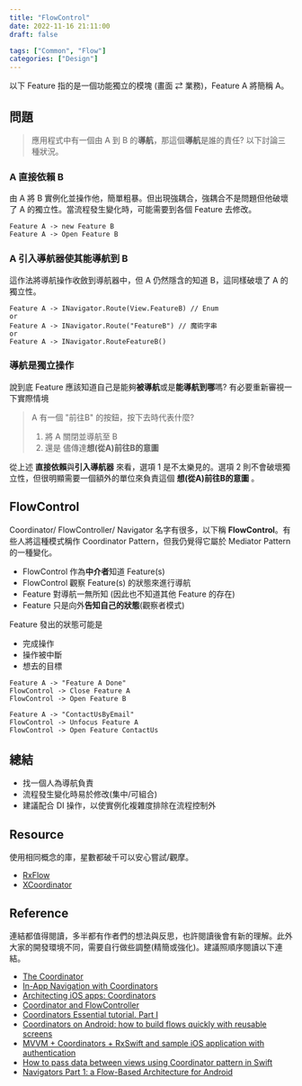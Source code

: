 ```yaml
---
title: "FlowControl"
date: 2022-11-16 21:11:00
draft: false

tags: ["Common", "Flow"]
categories: ["Design"]
---
```


以下 Feature 指的是一個功能獨立的模塊 (畫面 ⇄ 業務)，Feature A 將簡稱 A。

## 問題
> 應用程式中有一個由 A 到 B 的**導航**，那這個**導航**是誰的責任? 以下討論三種狀況。

### A 直接依賴 B
由 A 將 B 實例化並操作他，簡單粗暴。但出現強耦合，強耦合不是問題但他破壞了 A 的獨立性。當流程發生變化時，可能需要到各個 Feature 去修改。
```
Feature A -> new Feature B
Feature A -> Open Feature B
```

### A 引入導航器使其能導航到 B
這作法將導航操作收斂到導航器中，但 A 仍然隱含的知道 B，這同樣破壞了 A 的獨立性。
```
Feature A -> INavigator.Route(View.FeatureB) // Enum
or
Feature A -> INavigator.Route("FeatureB") // 魔術字串
or
Feature A -> INavigator.RouteFeatureB()
```

### 導航是獨立操作
說到底 Feature 應該知道自己是能夠**被導航**或是**能導航到哪**嗎? 有必要重新審視一下實際情境

> A 有一個 "前往B" 的按鈕，按下去時代表什麼?
> 1. 將 A 關閉並導航至 B 
> 2. 還是 儘傳達**想(從A)前往B的意圖**

從上述 **直接依賴**與**引入導航器** 來看，選項 1 是不太樂見的。選項 2 則不會破壞獨立性，但很明顯需要一個額外的單位來負責這個 **想(從A)前往B的意圖** 。

## FlowControl

Coordinator/ FlowController/ Navigator 名字有很多，以下稱 **FlowControl**。有些人將這種模式稱作 Coordinator Pattern，但我仍覺得它屬於 Mediator Pattern 的一種變化。

 - FlowControl 作為**中介者**知道 Feature(s)
 - FlowControl 觀察 Feature(s) 的狀態來進行導航
 - Feature 對導航一無所知 (因此也不知道其他 Feature 的存在)
 - Feature 只是向外**告知自己的狀態**(觀察者模式)

Feature 發出的狀態可能是
- 完成操作
- 操作被中斷
- 想去的目標 

```
Feature A -> "Feature A Done"
FlowControl -> Close Feature A
FlowControl -> Open Feature B
```
```
Feature A -> "ContactUsByEmail"
FlowControl -> Unfocus Feature A 
FlowControl -> Open Feature ContactUs
```

## 總結
- 找一個人為導航負責
- 流程發生變化時易於修改(集中/可組合)
- 建議配合 DI 操作，以使實例化複雜度排除在流程控制外

## Resource
使用相同概念的庫，星數都破千可以安心嘗試/觀摩。
- [RxFlow](https://github.com/RxSwiftCommunity/RxFlow)
- [XCoordinator](https://github.com/QuickBirdEng/XCoordinator)

## Reference
連結都值得閱讀，多半都有作者們的想法與反思，也許閱讀後會有新的理解。此外大家的開發環境不同，需要自行做些調整(精簡或強化)。建議照順序閱讀以下連結。
- [The Coordinator](https://khanlou.com/2015/01/the-coordinator/)
- [In-App Navigation with Coordinators](https://hannesdorfmann.com/android/coordinators-android/)
- [Architecting iOS apps: Coordinators](https://blog.kulman.sk/architecting-ios-apps-coordinators/)
- [Coordinator and FlowController](https://github.com/onmyway133/blog/issues/106)
- [Coordinators Essential tutorial. Part I](https://medium.com/blacklane-engineering/coordinators-essential-tutorial-part-i-376c836e9ba7)
- [Coordinators on Android: how to build flows quickly with reusable screens](https://monzo.com/blog/coordinators-on-android-building-flows-quickly-with-reusable-screens)
- [MVVM + Coordinators + RxSwift and sample iOS application with authentication](https://wojciechkulik.pl/ios/mvvm-coordinators-rxswift-and-sample-ios-application-with-authentication)
- [How to pass data between views using Coordinator pattern in Swift](https://benoitpasquier.com/data-between-views-using-coordinator-pattern-swift/)
- [Navigators Part 1: a Flow-Based Architecture for Android](https://medium.com/@greg_63957/navigators-part-1-a-flow-based-architecture-for-android-b66df2fa6e79)

